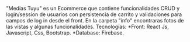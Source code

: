 "Medias Tuyu" es un Ecommerce que contiene funcionalidades CRUD y login/session de usuarios con persistencia de carrito y validaciones para campos de log in desde el front.
En la carpeta "info" encontraras fotos de las vistas y algunas funcionalidades.
Tecnologías:
*Front: React Js, Javascript, Css, Bootstrap.
*Database: Firebase.